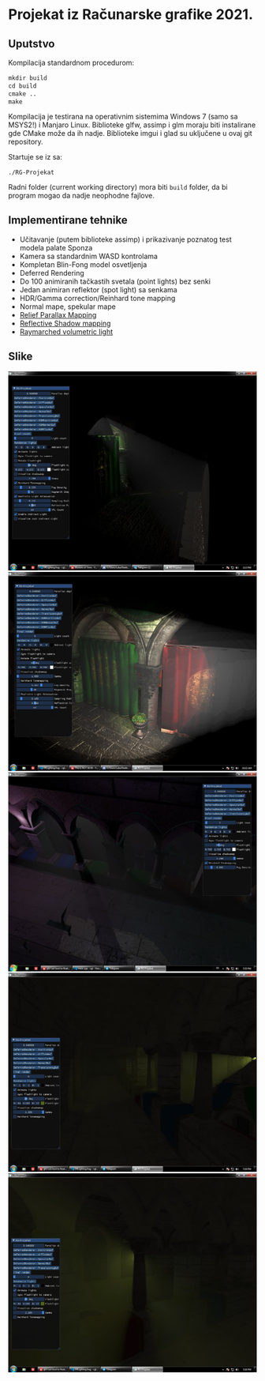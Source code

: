 # Projekat iz Računarske grafike 2021.

## Uputstvo

Kompilacija standardnom procedurom:

```
mkdir build
cd build
cmake ..
make
```

Kompilacija je testirana na operativnim sistemima Windows 7 (samo sa MSYS2!) i Manjaro Linux. 
Biblioteke glfw, assimp i glm moraju biti instalirane gde CMake može da ih nadje. 
Biblioteke imgui i glad su uključene u ovaj git repository.

Startuje se iz sa:

```
./RG-Projekat
```

Radni folder (current working directory) mora biti `build` folder, da bi program mogao da nadje
neophodne fajlove.

## Implementirane tehnike

* Učitavanje (putem biblioteke assimp) i prikazivanje poznatog test modela palate Sponza
* Kamera sa standardnim WASD kontrolama
* Kompletan Blin-Fong model osvetljenja
* Deferred Rendering
* Do 100 animiranih tačkastih svetala (point lights) bez senki
* Jedan animiran reflektor (spot light) sa senkama
* HDR/Gamma correction/Reinhard tone mapping
* Normal mape, spekular mape
* [Relief Parallax Mapping](https://web.archive.org/web/20190131000650/https://www.sunandblackcat.com/tipFullView.php?topicid=28)
* [Reflective Shadow mapping](https://ericpolman.com/2016/03/17/reflective-shadow-maps/)
* [Raymarched volumetric light](http://www.alexandre-pestana.com/volumetric-lights/)

## Slike

![](ss0.jpg)
![](ss1.jpg)
![](ss2.jpg)
![](ss3.jpg)
![](ss4.jpg)
